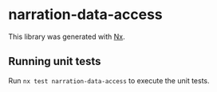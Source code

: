# narration-data-access

This library was generated with [Nx](https://nx.dev).

## Running unit tests

Run `nx test narration-data-access` to execute the unit tests.

